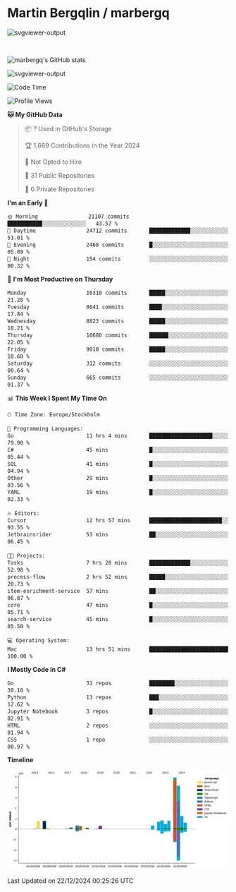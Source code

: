 # Martin Bergqlin / marbergq

![svgviewer-output](https://user-images.githubusercontent.com/2405410/206014777-22d41ecb-c24f-421d-b7d9-bba2cb5bb0de.svg)

<br>

<!--- [![Martin's Week](https://github-readme-stats.vercel.app/api/wakatime?username=marbergq&theme=dark)](https://github.com/anuraghazra/github-readme-stats) -->

![marbergq's GitHub stats](https://github-readme-stats.vercel.app/api?username=marbergq&count_private=true&show_icons=true)

![svgviewer-output](https://wakatime.com/badge/user/3f0a2069-6683-4e19-9a4a-7d21ea815067.svg)

<!--START_SECTION:waka-->
![Code Time](http://img.shields.io/badge/Code%20Time-4%2C685%20hrs%2034%20mins-blue)

![Profile Views](http://img.shields.io/badge/Profile%20Views-0-blue)

**🐱 My GitHub Data** 

> 📦 ? Used in GitHub's Storage 
 > 
> 🏆 1,669 Contributions in the Year 2024
 > 
> 🚫 Not Opted to Hire
 > 
> 📜 31 Public Repositories 
 > 
> 🔑 0 Private Repositories 
 > 
**I'm an Early 🐤** 

```text
🌞 Morning                21107 commits       ███████████░░░░░░░░░░░░░░   43.57 % 
🌆 Daytime                24712 commits       █████████████░░░░░░░░░░░░   51.01 % 
🌃 Evening                2468 commits        █░░░░░░░░░░░░░░░░░░░░░░░░   05.09 % 
🌙 Night                  154 commits         ░░░░░░░░░░░░░░░░░░░░░░░░░   00.32 % 
```
📅 **I'm Most Productive on Thursday** 

```text
Monday                   10310 commits       █████░░░░░░░░░░░░░░░░░░░░   21.28 % 
Tuesday                  8641 commits        ████░░░░░░░░░░░░░░░░░░░░░   17.84 % 
Wednesday                8823 commits        █████░░░░░░░░░░░░░░░░░░░░   18.21 % 
Thursday                 10680 commits       ██████░░░░░░░░░░░░░░░░░░░   22.05 % 
Friday                   9010 commits        █████░░░░░░░░░░░░░░░░░░░░   18.60 % 
Saturday                 312 commits         ░░░░░░░░░░░░░░░░░░░░░░░░░   00.64 % 
Sunday                   665 commits         ░░░░░░░░░░░░░░░░░░░░░░░░░   01.37 % 
```


📊 **This Week I Spent My Time On** 

```text
🕑︎ Time Zone: Europe/Stockholm

💬 Programming Languages: 
Go                       11 hrs 4 mins       ████████████████████░░░░░   79.90 % 
C#                       45 mins             █░░░░░░░░░░░░░░░░░░░░░░░░   05.44 % 
SQL                      41 mins             █░░░░░░░░░░░░░░░░░░░░░░░░   04.94 % 
Other                    29 mins             █░░░░░░░░░░░░░░░░░░░░░░░░   03.56 % 
YAML                     19 mins             █░░░░░░░░░░░░░░░░░░░░░░░░   02.33 % 

🔥 Editors: 
Cursor                   12 hrs 57 mins      ███████████████████████░░   93.55 % 
Jetbrainsrider           53 mins             ██░░░░░░░░░░░░░░░░░░░░░░░   06.45 % 

🐱‍💻 Projects: 
Tasks                    7 hrs 20 mins       █████████████░░░░░░░░░░░░   52.98 % 
process-flow             2 hrs 52 mins       █████░░░░░░░░░░░░░░░░░░░░   20.73 % 
item-enrichment-service  57 mins             ██░░░░░░░░░░░░░░░░░░░░░░░   06.87 % 
core                     47 mins             █░░░░░░░░░░░░░░░░░░░░░░░░   05.71 % 
search-service           45 mins             █░░░░░░░░░░░░░░░░░░░░░░░░   05.50 % 

💻 Operating System: 
Mac                      13 hrs 51 mins      █████████████████████████   100.00 % 
```

**I Mostly Code in C#** 

```text
Go                       31 repos            ████████░░░░░░░░░░░░░░░░░   30.10 % 
Python                   13 repos            ███░░░░░░░░░░░░░░░░░░░░░░   12.62 % 
Jupyter Notebook         3 repos             █░░░░░░░░░░░░░░░░░░░░░░░░   02.91 % 
HTML                     2 repos             ░░░░░░░░░░░░░░░░░░░░░░░░░   01.94 % 
CSS                      1 repo              ░░░░░░░░░░░░░░░░░░░░░░░░░   00.97 % 
```



**Timeline**

![Lines of Code chart](https://raw.githubusercontent.com/marbergq/marbergq/main/assets/bar_graph.png)


 Last Updated on 22/12/2024 00:25:26 UTC
<!--END_SECTION:waka-->
